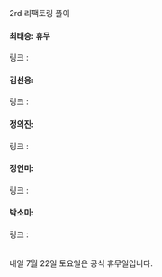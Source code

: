 2rd 리팩토링 풀이<br>

#### 최태승: 휴무
링크 : 

#### 김선웅:
링크 : 

#### 정의진: 
링크 : 

#### 정연미: 
링크 : 

#### 박소미:
링크 : 

 <br>
내일 7월 22일 토요일은 공식 휴무일입니다. 
